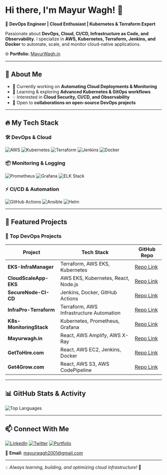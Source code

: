 # Hi there, I'm Mayur Wagh! 👋

🚀 **DevOps Engineer | Cloud Enthusiast | Kubernetes & Terraform Expert**

Passionate about **DevOps, Cloud, CI/CD, Infrastructure as Code, and Observability**. I specialize in **AWS, Kubernetes, Terraform, Jenkins, and Docker** to automate, scale, and monitor cloud-native applications.

🌐 **Portfolio:** [MayurWagh.in](https://mayurwagh.in)

---

## 🌟 About Me
- 💼 Currently working on **Automating Cloud Deployments & Monitoring**
- 🌱 Learning & exploring **Advanced Kubernetes & GitOps workflows**
- 💡 Interested in **Cloud Security, CI/CD, and Observability**
- 🎯 Open to **collaborations on open-source DevOps projects**

---

## 🔥 My Tech Stack

### 🛠 DevOps & Cloud
![AWS](https://img.shields.io/badge/AWS-232F3E?style=for-the-badge&logo=amazon-aws&logoColor=white)
![Kubernetes](https://img.shields.io/badge/Kubernetes-326CE5?style=for-the-badge&logo=kubernetes&logoColor=white)
![Terraform](https://img.shields.io/badge/Terraform-7B42BC?style=for-the-badge&logo=terraform&logoColor=white)
![Jenkins](https://img.shields.io/badge/Jenkins-D24939?style=for-the-badge&logo=jenkins&logoColor=white)
![Docker](https://img.shields.io/badge/Docker-2496ED?style=for-the-badge&logo=docker&logoColor=white)

### 📦 Monitoring & Logging
![Prometheus](https://img.shields.io/badge/Prometheus-E6522C?style=for-the-badge&logo=prometheus&logoColor=white)
![Grafana](https://img.shields.io/badge/Grafana-F46800?style=for-the-badge&logo=grafana&logoColor=white)
![ELK Stack](https://img.shields.io/badge/ELK-005571?style=for-the-badge&logo=elastic-stack&logoColor=white)

### ⚡ CI/CD & Automation
![GitHub Actions](https://img.shields.io/badge/GitHub_Actions-2088FF?style=for-the-badge&logo=github-actions&logoColor=white)
![Ansible](https://img.shields.io/badge/Ansible-EE0000?style=for-the-badge&logo=ansible&logoColor=white)
![Helm](https://img.shields.io/badge/Helm-0F1689?style=for-the-badge&logo=helm&logoColor=white)

---

## 📌 Featured Projects

### 🚀 **Top DevOps Projects**
| Project | Tech Stack | GitHub Repo |
|---------|-----------|-------------|
| **EKS-InfraManager** | Terraform, AWS EKS, Kubernetes | [Repo Link](https://github.com/Mayur-wagh4/EKS-InfraManager) |
| **CloudScaleApp-EKS** | AWS EKS, Kubernetes, React, Node.js | [Repo Link](https://github.com/Mayur-wagh4/CloudScaleApp-EKS) |
| **SecureNode-CI-CD** | Jenkins, Docker, GitHub Actions | [Repo Link](https://github.com/Mayur-wagh4/SecureNode-CI-CD) |
| **InfraPro-Terraform** | Terraform, AWS Infrastructure Automation | [Repo Link](https://github.com/Mayur-wagh4/InfraPro-Terraform) |
| **K8s-MonitoringStack** | Kubernetes, Prometheus, Grafana | [Repo Link](https://github.com/Mayur-wagh4/K8s-MonitoringStack) |
| **Mayurwagh.in** | React, AWS Amplify, AWS X-Ray | [Repo Link](https://github.com/Mayur-wagh4/mayurwagh-in) |
| **GetToHire.com** | React, AWS EC2, Jenkins, Docker | [Repo Link](https://github.com/Mayur-wagh4/GetToHire) |
| **Get4Grow.com** | React, AWS S3, AWS CodePipeline | [Repo Link](https://github.com/Mayur-wagh4/Get4Grow) |

---

## 📊 GitHub Stats & Activity

![Top Languages](https://github-readme-stats.vercel.app/api/top-langs/?username=Mayur-wagh4&layout=compact&theme=radical)

---

## 📫 Connect With Me

[![LinkedIn](https://img.shields.io/badge/LinkedIn-blue?style=for-the-badge&logo=linkedin)](https://www.linkedin.com/in/mayur-wagh)
[![Twitter](https://img.shields.io/badge/Twitter-black?style=for-the-badge&logo=twitter)](https://twitter.com/yourhandle)
[![Portfolio](https://img.shields.io/badge/Portfolio-grey?style=for-the-badge&logo=internet-explorer)](https://mayurwagh.in)

📩 **Email:** mayurwagh2001@gmail.com

---

💡 *Always learning, building, and optimizing cloud infrastructure!* 🚀

